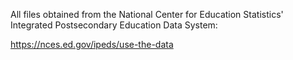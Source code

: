 All files obtained from the National Center for Education Statistics' Integrated Postsecondary Education Data System:

https://nces.ed.gov/ipeds/use-the-data
